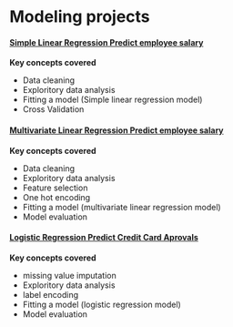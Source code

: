 
# Modeling projects

####  [Simple Linear Regression Predict employee salary](https://github.com/Bubbablack/Portfolio/tree/main/Modeling_projects/Cross-validation-simple-linear-regression-predict-salary)
<b>Key concepts covered</b>
    <ul>
    <li>Data cleaning</li>
    <li>Exploritory data analysis</li>
    <li>Fitting a model (Simple linear regression model)</li>
    <li>Cross Validation</li>
  </ul>

####  [Multivariate Linear Regression Predict employee salary](https://github.com/Bubbablack/Portfolio/tree/main/Modeling_projects/Multivariate-linear-regression-predict-salary)
<b> Key concepts covered</b>
  <ul>
    <li>Data cleaning</li>
    <li>Exploritory data analysis</li>
    <li>Feature selection</li>
    <li>One hot encoding</li>
    <li>Fitting a model (multivariate linear regression model)</li>
    <li>Model evaluation</li>
  </ul>

####  [Logistic Regression Predict Credit Card Aprovals](https://github.com/Bubbablack/Portfolio/tree/main/Modeling_projects/Logistic-regression-predict-credit-card-approvals)
  <b> Key concepts covered</b>
  <ul>
    <li>missing value imputation</li>
    <li>Exploritory data analysis</li>
    <li>label encoding</li>
    <li>Fitting a model (logistic regression model)</li>
    <li>Model evaluation</li>
  </ul>

